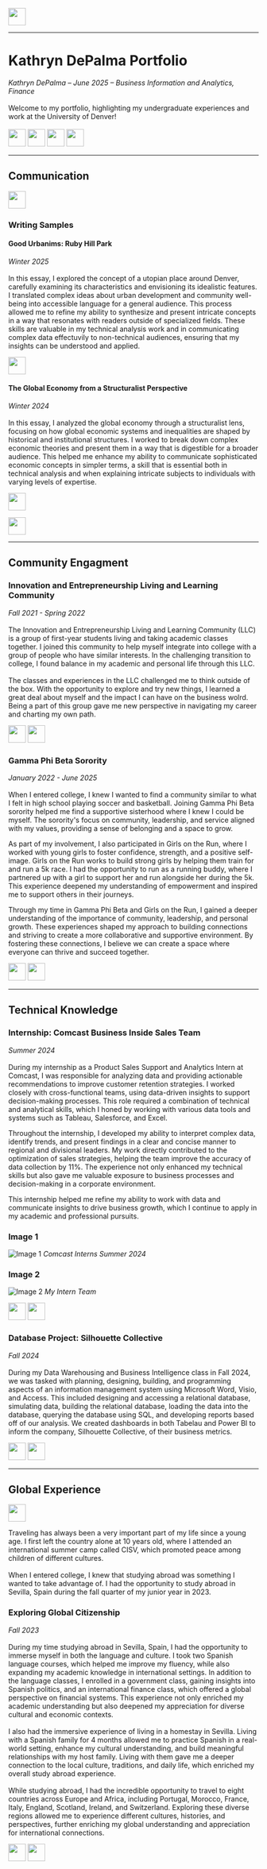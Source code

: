 <a name="top"></a>

[<img src="https://user-images.githubusercontent.com/91146906/152112781-2de05074-70b1-436b-9bfb-860890cc1de1.svg" height="35"/>](../README.md/#top)
<hr>

# Kathryn DePalma Portfolio
<i>Kathryn DePalma – June 2025 – Business Information and Analytics, Finance</i>
<br><br>
Welcome to my portfolio, highlighting my undergraduate experiences and work at the University of Denver!
<br><br>
[<img src="https://user-images.githubusercontent.com/91146906/160904313-d3515906-abf0-4f63-9a9c-c8dcdb80c446.svg" height="35"/>](#Communication)
[<img src="https://user-images.githubusercontent.com/91146906/152071881-e4fdfd91-bd4d-42f6-a6f4-0e1234c6bfc7.svg" height="35"/>](#CommunityInvolvement)
[<img src="https://user-images.githubusercontent.com/91146906/152072049-ab7d3102-eb2e-4f8b-983e-be3783806f87.svg" height="35"/>](#Technical)
[<img src="https://user-images.githubusercontent.com/91146906/161411069-5a6c5a81-e2e7-4c39-a687-f8aa95f23ce6.svg" height="35"/>](#Global)

<a name="Communication"></a>
<hr>

## Communication
[<img src="https://user-images.githubusercontent.com/91146906/161487686-1bcb9c45-aaa3-45ad-8def-27fa463ccdc4.svg" height="35"/>](#Writing)

<a name="Writing"></a>
### Writing Samples
#### Good Urbanims: Ruby Hill Park
<i>Winter 2025</i>
<br>
<br>In this essay, I explored the concept of a utopian place around Denver, carefully examining its characteristics and envisioning its idealistic features. I translated complex ideas about urban development and community well-being into accessible language for a general audience. This process allowed me to refine my ability to synthesize and present intricate concepts in a way that resonates with readers outside of specialized fields. These skills are valuable in my technical analysis work and in communicating complex data effectuvily to non-technical audiences, ensuring that my insights can be understood and applied.

[<img src="https://user-images.githubusercontent.com/91146906/162126570-0ee09e62-f24d-4a2a-8d68-3fcb47da7c67.svg" height="35"/>](../UtopianUrbanismAssignment1.pdf)

#### The Global Economy from a Structuralist Perspective
<i>Winter 2024</i>
<br>
<br>In this essay, I analyzed the global economy through a structuralist lens, focusing on how global economic systems and inequalities are shaped by historical and institutional structures. I worked to break down complex economic theories and present them in a way that is digestible for a broader audience. This helped me enhance my ability to communicate sophisticated economic concepts in simpler terms, a skill that is essential both in technical analysis and when explaining intricate subjects to individuals with varying levels of expertise.

[<img src="https://user-images.githubusercontent.com/91146906/162126570-0ee09e62-f24d-4a2a-8d68-3fcb47da7c67.svg" height="35"/>](../‎ResponsePaper2.pdf)

[<img src="https://user-images.githubusercontent.com/91146906/152072378-b0168a2d-e85c-47c6-a272-fcfb3f6a44ae.svg" height="35"/>](#top)

<a name="CommunityLeadership"></a>
<hr>

## Community Engagment

<a name="IELLC"></a>
### Innovation and Entrepreneurship Living and Learning Community
<i>Fall 2021 - Spring 2022</i>
<br>
<br>The Innovation and Entrepreneurship Living and Learning Community (LLC) is a group of first-year students living and taking academic classes together. I joined this community to help myself integrate into college with a group of people who have similar interests. In the challenging transition to college, I found balance in my academic and personal life through this LLC.
<br>
<br>The classes and experiences in the  LLC challenged me to think outside of the box. With the opportunity to explore and try new things, I learned a great deal about myself and the impact I can have on the business wolrd. Being a part of this group gave me new perspective in navigating my career and charting my own path.
<br>

[<img src="https://user-images.githubusercontent.com/91146906/152072343-975b3adf-3d47-4d4b-8c3f-fd7b880f036d.svg" height="35"/>](#Community)
[<img src="https://user-images.githubusercontent.com/91146906/152072378-b0168a2d-e85c-47c6-a272-fcfb3f6a44ae.svg" height="35"/>](#top)

<a name="GPB"></a>
### Gamma Phi Beta Sorority
<i>January 2022 - June 2025</i>
<br>
<br>When I entered college, I knew I wanted to find a community similar to what I felt in high school playing soccer and basketball. Joining Gamma Phi Beta sorority helped me find a supportive sisterhood where I knew I could be myself. The sorority's focus on community, leadership, and service aligned with my values, providing a sense of belonging and a space to grow.

As part of my involvement, I also participated in Girls on the Run, where I worked with young girls to foster confidence, strength, and a positive self-image. Girls on the Run works to build strong girls by helping them train for and run a 5k race. I had the opportunity to run as a running buddy, where I partnered up with a girl to support her and run alongside her during the 5k. This experience deepened my understanding of empowerment and inspired me to support others in their journeys.

Through my time in Gamma Phi Beta and Girls on the Run, I gained a deeper understanding of the importance of community, leadership, and personal growth. These experiences shaped my approach to building connections and striving to create a more collaborative and supportive environment. By fostering these connections, I believe we can create a space where everyone can thrive and succeed together.
<br>

[<img src="https://user-images.githubusercontent.com/91146906/152072343-975b3adf-3d47-4d4b-8c3f-fd7b880f036d.svg" height="35"/>](#CommunityLeadership)
[<img src="https://user-images.githubusercontent.com/91146906/152072378-b0168a2d-e85c-47c6-a272-fcfb3f6a44ae.svg" height="35"/>](#top)

<a name="Technical"></a>
<hr>

## Technical Knowledge

<a name="CMCST"></a>
### Internship: Comcast Business Inside Sales Team
<i>Summer 2024</i>
<br>
<br>During my internship as a Product Sales Support and Analytics Intern at Comcast, I was responsible for analyzing data and providing actionable recommendations to improve customer retention strategies. I worked closely with cross-functional teams, using data-driven insights to support decision-making processes. This role required a combination of technical and analytical skills, which I honed by working with various data tools and systems such as Tableau, Salesforce, and Excel.

Throughout the internship, I developed my ability to interpret complex data, identify trends, and present findings in a clear and concise manner to regional and divisional leaders. My work directly contributed to the optimization of sales strategies, helping the team improve the accuracy of data collection by 11%. The experience not only enhanced my technical skills but also gave me valuable exposure to business processes and decision-making in a corporate environment.

This internship helped me refine my ability to work with data and communicate insights to drive business growth, which I continue to apply in my academic and professional pursuits.

### Image 1
![Image 1](https://github.com/user-attachments/assets/d02b26ae-3824-4583-bc34-850e99e479d6)
*Comcast Interns Summer 2024*

### Image 2
![Image 2](https://github.com/user-attachments/assets/7d41c897-6cb8-46a7-a71b-32db4f743cee)
*My Intern Team*

[<img src="https://user-images.githubusercontent.com/91146906/152072343-975b3adf-3d47-4d4b-8c3f-fd7b880f036d.svg" height="35"/>](#Technical)
[<img src="https://user-images.githubusercontent.com/91146906/152072378-b0168a2d-e85c-47c6-a272-fcfb3f6a44ae.svg" height="35"/>](#top)

<a name="SC"></a>
### Database Project: Silhouette Collective
<i>Fall 2024</i>
<br>
<br>During my Data Warehousing and Business Intelligence class in Fall 2024, we was tasked with planning, designing, building, and programming aspects of an information management system using Microsoft Word, Visio, and Access. This included designing and accessing a relational database, simulating data, building the relational database, loading the data into the database, querying the database using SQL, and developing reports based off of our analysis. We created dashboards in both Tabelau and Power BI to inform the company, Silhouette Collective, of their business metrics.
<br>

[<img src="https://user-images.githubusercontent.com/91146906/152072343-975b3adf-3d47-4d4b-8c3f-fd7b880f036d.svg" height="35"/>](#Technical)
[<img src="https://user-images.githubusercontent.com/91146906/152072378-b0168a2d-e85c-47c6-a272-fcfb3f6a44ae.svg" height="35"/>](#top)

<a name="Global"></a>
<hr>

## Global Experience

[<img src="https://user-images.githubusercontent.com/91146906/161900652-98c6a3f7-3dfe-4705-8ea0-06376a7672af.svg" height="35"/>](#GlobalCitizenship)

Traveling has always been a very important part of my life since a young age. I first left the country alone at 10 years old, where I attended an international summer camp called CISV, which promoted peace among children of different cultures.
<br>
<br>When I entered college, I knew that studying abroad was something I wanted to take advantage of. I had the opportunity to study abroad in Sevilla, Spain during the fall quarter of my junior year in 2023.

<a name="GlobalCitizenship"></a>
### Exploring Global Citizenship
<i>Fall 2023</i>
<br>
<br>During my time studying abroad in Sevilla, Spain, I had the opportunity to immerse myself in both the language and culture. I took two Spanish language courses, which helped me improve my fluency, while also expanding my academic knowledge in international settings. In addition to the language classes, I enrolled in a government class, gaining insights into Spanish politics, and an international finance class, which offered a global perspective on financial systems. This experience not only enriched my academic understanding but also deepened my appreciation for diverse cultural and economic contexts.
<br>
<br>I also had the immersive experience of living in a homestay in Sevilla. Living with a Spanish family for 4 months allowed me to practice Spanish in a real-world setting, enhance my cultural understanding, and build meaningful relationships with my host family. Living with them gave me a deeper connection to the local culture, traditions, and daily life, which enriched my overall study abroad experience.
<br>
<br>While studying abroad, I had the incredible opportunity to travel to eight countries across Europe and Africa, including Portugal, Morocco, France, Italy, England, Scotland, Ireland, and Switzerland. Exploring these diverse regions allowed me to experience different cultures, histories, and perspectives, further enriching my global understanding and appreciation for international connections.

[<img src="https://user-images.githubusercontent.com/91146906/152072343-975b3adf-3d47-4d4b-8c3f-fd7b880f036d.svg" height="35"/>](#Global)
[<img src="https://user-images.githubusercontent.com/91146906/152072378-b0168a2d-e85c-47c6-a272-fcfb3f6a44ae.svg" height="35"/>](#top)
